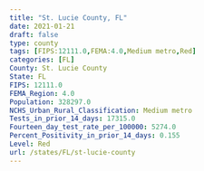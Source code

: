 ```yaml
---
title: "St. Lucie County, FL"
date: 2021-01-21
draft: false
type: county
tags: [FIPS:12111.0,FEMA:4.0,Medium metro,Red]
categories: [FL]
County: St. Lucie County
State: FL
FIPS: 12111.0
FEMA_Region: 4.0
Population: 328297.0
NCHS_Urban_Rural_Classification: Medium metro
Tests_in_prior_14_days: 17315.0
Fourteen_day_test_rate_per_100000: 5274.0
Percent_Positivity_in_prior_14_days: 0.155
Level: Red
url: /states/FL/st-lucie-county
---
```



